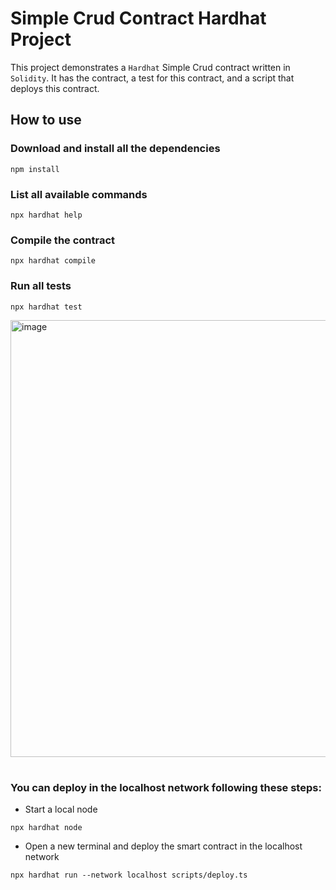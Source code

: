 # Simple Crud Contract Hardhat Project

This project demonstrates a `Hardhat` Simple Crud contract written in `Solidity`. It has the contract, a test for this contract, and a script that deploys this contract.

## How to use

### Download and install all the dependencies
```shell
npm install
```

### List all available commands
```shell
npx hardhat help
```

### Compile the contract
```shell
npx hardhat compile
```

### Run all tests
```shell
npx hardhat test
```

<img width="699" alt="image" src="https://user-images.githubusercontent.com/14263913/184220742-306d4f6d-95d5-45f2-98ce-d8e00596ed52.png">


#


### You can deploy in the localhost network following these steps:

- Start a local node
```shell
npx hardhat node
```

- Open a new terminal and deploy the smart contract in the localhost network
```shell
npx hardhat run --network localhost scripts/deploy.ts
```
